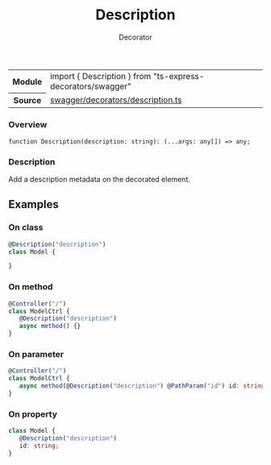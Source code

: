 <header class="symbol-info-header">    <h1 id="description">Description</h1>    <label class="symbol-info-type-label decorator">Decorator</label>      </header>
<section class="symbol-info">      <table class="is-full-width">        <tbody>        <tr>          <th>Module</th>          <td>            <div class="lang-typescript">                <span class="token keyword">import</span> { Description }                 <span class="token keyword">from</span>                 <span class="token string">"ts-express-decorators/swagger"</span>                            </div>          </td>        </tr>        <tr>          <th>Source</th>          <td>            <a href="https://romakita.github.io/ts-express-decorators/#//blob/v2.14.1/src/swagger/decorators/description.ts#L0-L0">                swagger/decorators/description.ts            </a>        </td>        </tr>                </tbody>      </table>    </section>

### Overview

<pre><code class="typescript-lang">function <span class="token function">Description</span><span class="token punctuation">(</span>description<span class="token punctuation">:</span> <span class="token keyword">string</span><span class="token punctuation">)</span><span class="token punctuation">:</span> <span class="token punctuation">(</span>...args<span class="token punctuation">:</span> <span class="token keyword">any</span><span class="token punctuation">[</span><span class="token punctuation">]</span><span class="token punctuation">)</span> => <span class="token keyword">any</span><span class="token punctuation">;</span></code></pre>

### Description

Add a description metadata on the decorated element.

## Examples
### On class

```typescript
@Description("description")
class Model {

}
```

### On method

```typescript
@Controller("/")
class ModelCtrl {
   @Description("description")
   async method() {}
}
```

### On parameter

```typescript
@Controller("/")
class ModelCtrl {
   async method(@Description("description") @PathParam("id") id: string) {}
}
```

### On property

```typescript
class Model {
   @Description("description")
   id: string;
}
```
